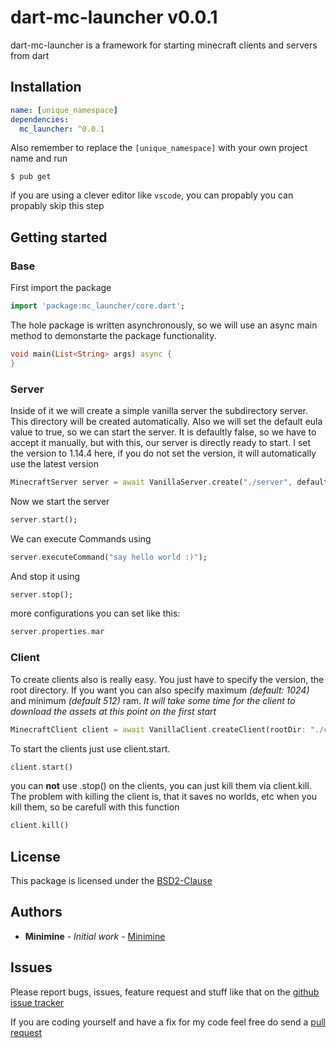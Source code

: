 # dart-mc-launcher v0.0.1

dart-mc-launcher is a framework for starting minecraft clients and servers from dart

## Installation

```yaml
name: [unique_namespace]
dependencies:  
  mc_launcher: ^0.0.1
```

Also remember to replace the `[unique_namespace]` with your own project name and run

```shell
$ pub get
```

if you are using a clever editor like `vscode`, you can propably you can propably skip this step

## Getting started

### **Base**

First import the package

```dart
import 'package:mc_launcher/core.dart';
```

The hole package is written asynchronously, so we will use an async main method to demonstarte the package functionality.

```dart
void main(List<String> args) async {
}
```

### **Server**

Inside of it we will create a simple vanilla server the subdirectory server. This directory will be created automatically. Also we will set the default eula value to true, so we can start the server. It is defaultly false, so we have to accept it manually, but with this, our server is directly ready to start.
I set the version to 1.14.4 here, if you do not set the version, it will automatically use the latest version

```dart
MinecraftServer server = await VanillaServer.create("./server", defaultEula: true, version: "1.14.4");
```

Now we start the server

```dart
server.start();
```

We can execute Commands using

```dart
server.executeCommand("say hello world :)");
```

And stop it using

```dart
server.stop();
```

more configurations you can set like this:

```dart
server.properties.mar
```

### **Client**

To create clients also is really easy. You just have to specify the version, the root directory. If you want you can also specify maximum *(default: 1024)* and minimum *(default 512)* ram. *It will take some time for the client to download the assets at this point on the first start*

```dart
MinecraftClient client = await VanillaClient.createClient(rootDir: "./client", version: "1.14.4", maxRam: 6000, minRam: 4000);
```

To start the clients just use client.start.

```dart
client.start()
```

you can **not** use .stop() on the clients, you can just kill them via client.kill. The problem with killing the client is, that it saves no worlds, etc when you kill them, so be carefull with this function

```dart
client.kill()
```

## License

This package is licensed under the [BSD2-Clause](https://github.com/MinimineLP/dart-mc-launcher/blob/master/LICENSE)

## Authors

- **Minimine** - *Initial work* - [Minimine](https://github.com/MinimineLP)

## Issues

Please report bugs, issues, feature request and stuff like that on the [github issue tracker](https://github.com/MinimineLP/dart-mc-launcher/issues)

If you are coding yourself and have a fix for my code feel free do send a [pull request](https://github.com/MinimineLP/dart-mc-launcher/pulls)
